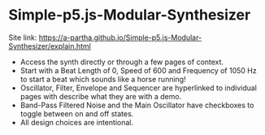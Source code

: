 # Simple-p5.js-Modular-Synthesizer
Site link: https://a-partha.github.io/Simple-p5.js-Modular-Synthesizer/explain.html
<br>
- Access the synth directly or through a few pages of context.
- Start with a Beat Length of 0, Speed of 600 and Frequency of 1050 Hz to start a beat which sounds like a horse running!
- Oscillator, Filter, Envelope and Sequencer are hyperlinked to individual pages with describe what they are with a demo.
- Band-Pass Filtered Noise and the Main Oscillator have checkboxes to toggle between on and off states.
- All design choices are intentional.
